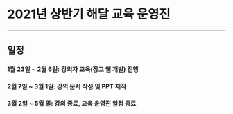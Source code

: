 # 2021년 상반기 해달 교육 운영진
***


## 일정

#### 1월 23일 ~ 2월 6일: 강의자 교육(장고 웹 개발) 진행

#### 2월 7일 ~ 3월 1일: 강의 문서 작성 및 PPT 제작

#### 3월 2일 ~ 5월 말: 강의 종료, 교육 운영진 일정 종료

